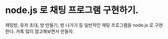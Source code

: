 # node.js 로 채팅 프로그램 구현하기.
채팅방, 유저 초대, 방 만들기, 방 나가기 등 일반적인 채팅 프로그램을 node.js 로 구현한다. 카톡 많이 참고해보면서 만들자.
